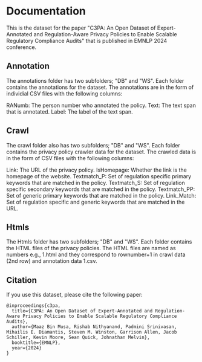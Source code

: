 # Documentation
This is the dataset for the paper "C3PA: An Open Dataset of Expert-Annotated and Regulation-Aware Privacy Policies to Enable Scalable Regulatory Compliance Audits" that is published in EMNLP 2024 conference.

## Annotation
The annotations folder has two subfolders; "DB" and "WS". Each folder contains the annotations for the dataset. The annotations are in the form of individial CSV files with the following columns:

RANumb: The person number who annotated the policy.
Text: The text span that is annotated.
Label: The label of the text span.

## Crawl
The crawl folder also has two subfolders; "DB" and "WS". Each folder contains the privacy policy crawler data for the dataset. The crawled data is in the form of CSV files with the following columns:

Link: The URL of the privacy policy.
IsHomepage: Whether the link is the homepage of the website.
Textmatch_P: Set of regulation specific primary keywords that are matched in the policy.
Textmatch_S: Set of regulation specific secondary keywords that are matched in the policy.
Textmatch_PP: Set of generic primary keywords that are matched in the policy.
Link_Match: Set of regulation specific and generic keywords that are matched in the URL.

## Htmls
The Htmls folder has two subfolders; "DB" and "WS". Each folder contains the HTML files of the privacy policies. The HTML files are named as numbers e.g., 1.html and they correspond to rownumber+1 in crawl data (2nd row) and annotation data 1.csv.

## Citation
If you use this dataset, please cite the following paper:

```
@inproceedings{c3pa,
  title={C3PA: An Open Dataset of Expert-Annotated and Regulation-Aware Privacy Policies to Enable Scalable Regulatory Compliance Audits},
  author={Maaz Bin Musa, Rishab Nithyanand, Padmini Srinivasan, Mihailis E. Diamantis, Steven M. Winston, Garrison Allen, Jacob Schiller, Kevin Moore, Sean Quick, Johnathan Melvin},
  booktitle={EMNLP},
  year={2024}
}
```